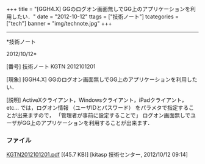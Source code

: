 ﻿+++
title = "[GGH4.X] GGのログオン画面無しでGG上のアプリケーションを利用したい．"
date = "2012-10-12"
ttags = ["技術ノート"]
tcategories = ["tech"]
banner = "img/technote.jpg"
+++

-----------------------------------------------------------------------------------------------------------------------------

*技術ノート

2012/10/12*


[番号]
技術ノート KGTN 2012101201

[現象]
[GGH4.X] GGのログオン画面無しでGG上のアプリケーションを利用したい．

[説明]
ActiveXクライアント，Windowsクライアント，iPadクライアント，etc...
では，ログオン情報 （ユーザIDとパスワード）
をパラメタで指定することが出来ますので，
「管理者が事前に設定することで」
ログオン画面無しでユーザがGG上のアプリケーションを利用することが出来ます．


### ファイル

 
 


[KGTN2012101201.pdf](http://techreport.kitasp.net/attachments/download/1031/KGTN2012101201.pdf)
 [(45.7 KB)] [kitasp 技術センター, 2012/10/12
09:14]


 


 

